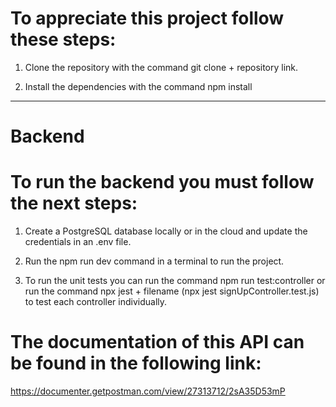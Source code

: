 # To appreciate this project follow these steps:

1. Clone the repository with the command git clone + repository link. 

2. Install the dependencies with the command npm install

-----------------------------------------------------------------------------------------

# Backend

# To run the backend you must follow the next steps:

1. Create a PostgreSQL database locally or in the cloud and update the credentials in an .env file.

2. Run the npm run dev command in a terminal to run the project.

3. To run the unit tests you can run the command npm run test:controller or run the command npx jest + filename (npx jest signUpController.test.js) to test each controller individually.


# The documentation of this API can be found in the following link:

https://documenter.getpostman.com/view/27313712/2sA35D53mP
